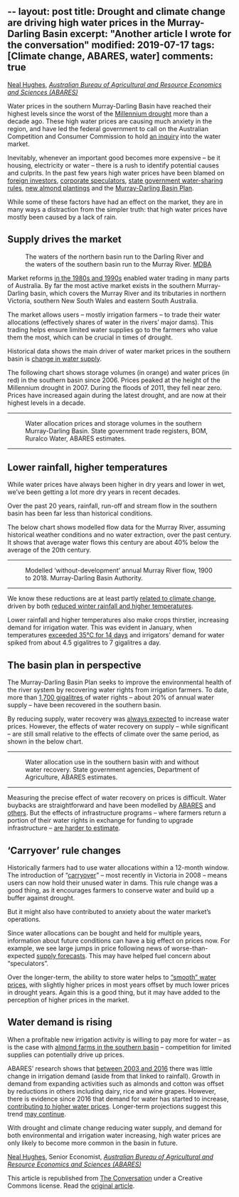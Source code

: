 --
layout: post
title: Drought and climate change are driving high water prices in the Murray-Darling Basin
excerpt: "Another article I wrote for the conversation"
modified: 2019-07-17
tags: [Climate change, ABARES, water]
comments: true
---

<span><a href="https://theconversation.com/profiles/neal-hughes-360453">Neal Hughes</a>, <em><a href="http://theconversation.com/institutions/australian-bureau-of-agricultural-and-resource-economics-and-sciences-abares-3697">Australian Bureau of Agricultural and Resource Economics and Sciences (ABARES)</a></em></span>

<p>Water prices in the southern Murray-Darling Basin have reached their highest levels since the worst of the <a href="http://www.bom.gov.au/climate/updates/articles/a010-southern-rainfall-decline.shtml#toc1">Millennium drought</a> more than a decade ago. These high water prices are causing much anxiety in the region, and have led the federal government to call on the Australian Competition and Consumer Commission to hold <a href="https://www.abc.net.au/news/rural/2019-05-30/new-water-minister-ready-for-accc-inquiry/11161730">an inquiry</a> into the water market. </p>

<p>Inevitably, whenever an important good becomes more expensive – be it housing, electricity or water – there is a rush to identify potential causes and culprits. In the past few years high water prices have been blamed on <a href="https://www.abc.net.au/news/rural/2019-03-25/foreign-owned-water-entitlement-register-reveals-key-countries/10923384">foreign investors</a>, <a href="https://www.theguardian.com/australia-news/2019/may/29/water-investment-companies-score-bumper-year-as-farmers-hit-by-drought">corporate speculators</a>, <a href="https://www.abc.net.au/news/rural/2019-03-09/irrigators-signal-electoral-challenge-in-safe-liberal-farrer/10852828">state government water-sharing rules</a>, <a href="https://www.afr.com/real-estate/commercial/development/murraydarling-water-scarcity-bites-almond-citrus-grape-growers-20190301-h1bw1n">new almond plantings</a> and the <a href="https://amp.abc.net.au/article/10931366">Murray-Darling Basin Plan</a>.</p>

<p>While some of these factors have had an effect on the market, they are in many ways a distraction from the simpler truth: that high water prices have mostly been caused by a lack of rain.</p>

<h2>Supply drives the market</h2>

<figure class="align-right zoomable">
            <a href="https://images.theconversation.com/files/283224/original/file-20190709-51312-1bmd1r9.jpg?ixlib=rb-1.1.0&amp;q=45&amp;auto=format&amp;w=1000&amp;fit=clip"><img alt="" src="https://images.theconversation.com/files/283224/original/file-20190709-51312-1bmd1r9.jpg?ixlib=rb-1.1.0&amp;q=45&amp;auto=format&amp;w=237&amp;fit=clip" srcset="https://images.theconversation.com/files/283224/original/file-20190709-51312-1bmd1r9.jpg?ixlib=rb-1.1.0&amp;q=45&amp;auto=format&amp;w=600&amp;h=839&amp;fit=crop&amp;dpr=1 600w, https://images.theconversation.com/files/283224/original/file-20190709-51312-1bmd1r9.jpg?ixlib=rb-1.1.0&amp;q=30&amp;auto=format&amp;w=600&amp;h=839&amp;fit=crop&amp;dpr=2 1200w, https://images.theconversation.com/files/283224/original/file-20190709-51312-1bmd1r9.jpg?ixlib=rb-1.1.0&amp;q=15&amp;auto=format&amp;w=600&amp;h=839&amp;fit=crop&amp;dpr=3 1800w, https://images.theconversation.com/files/283224/original/file-20190709-51312-1bmd1r9.jpg?ixlib=rb-1.1.0&amp;q=45&amp;auto=format&amp;w=754&amp;h=1054&amp;fit=crop&amp;dpr=1 754w, https://images.theconversation.com/files/283224/original/file-20190709-51312-1bmd1r9.jpg?ixlib=rb-1.1.0&amp;q=30&amp;auto=format&amp;w=754&amp;h=1054&amp;fit=crop&amp;dpr=2 1508w, https://images.theconversation.com/files/283224/original/file-20190709-51312-1bmd1r9.jpg?ixlib=rb-1.1.0&amp;q=15&amp;auto=format&amp;w=754&amp;h=1054&amp;fit=crop&amp;dpr=3 2262w" sizes="(min-width: 1466px) 754px, (max-width: 599px) 100vw, (min-width: 600px) 600px, 237px"></a>
            <figcaption>
              <span class="caption">The waters of the northern basin run to the Darling River and the waters of the southern basin run to the Murray River.</span>
              <span class="attribution"><a class="source" href="https://www.mdba.gov.au/discover-basin/landscape/geography">MDBA</a></span>
            </figcaption>
          </figure>

<p>Market reforms <a href="http://www.agriculture.gov.au/abares/publications/insights/snapshot-of-australian-water-markets#australian--water-markets-why-where-who-and-how">in the 1980s and 1990s</a> enabled water trading in many parts of Australia. By far the most active market exists in the southern Murray-Darling basin, which covers the Murray River and its tributaries in northern Victoria, southern New South Wales and eastern South Australia.  </p>

<p>The market allows users – mostly irrigation farmers – to trade their water allocations (effectively shares of water in the rivers’ major dams). This trading helps ensure limited water supplies go to the farmers who value them the most, which can be crucial in times of drought.</p>

<p>Historical data shows the main driver of water market prices in the southern basin is <a href="http://www.agriculture.gov.au/abares/Documents/SnapshotOfAustralianWaterMarkets_v1.0.0.pdf">change in water supply</a>. </p>

<p>The following chart shows storage volumes (in orange) and water  prices (in red) in the southern basin since 2006. Prices peaked at the height of the Millennium drought in 2007. During the floods of 2011, they fell near zero.  Prices have increased again during the latest drought, and are now at their highest levels in a decade. </p>

<hr>

<figure class="align-center ">
            <img alt="" src="https://images.theconversation.com/files/283617/original/file-20190711-44497-ddror9.png?ixlib=rb-1.1.0&amp;q=45&amp;auto=format&amp;w=754&amp;fit=clip" srcset="https://images.theconversation.com/files/283617/original/file-20190711-44497-ddror9.png?ixlib=rb-1.1.0&amp;q=45&amp;auto=format&amp;w=600&amp;h=269&amp;fit=crop&amp;dpr=1 600w, https://images.theconversation.com/files/283617/original/file-20190711-44497-ddror9.png?ixlib=rb-1.1.0&amp;q=30&amp;auto=format&amp;w=600&amp;h=269&amp;fit=crop&amp;dpr=2 1200w, https://images.theconversation.com/files/283617/original/file-20190711-44497-ddror9.png?ixlib=rb-1.1.0&amp;q=15&amp;auto=format&amp;w=600&amp;h=269&amp;fit=crop&amp;dpr=3 1800w, https://images.theconversation.com/files/283617/original/file-20190711-44497-ddror9.png?ixlib=rb-1.1.0&amp;q=45&amp;auto=format&amp;w=754&amp;h=338&amp;fit=crop&amp;dpr=1 754w, https://images.theconversation.com/files/283617/original/file-20190711-44497-ddror9.png?ixlib=rb-1.1.0&amp;q=30&amp;auto=format&amp;w=754&amp;h=338&amp;fit=crop&amp;dpr=2 1508w, https://images.theconversation.com/files/283617/original/file-20190711-44497-ddror9.png?ixlib=rb-1.1.0&amp;q=15&amp;auto=format&amp;w=754&amp;h=338&amp;fit=crop&amp;dpr=3 2262w" sizes="(min-width: 1466px) 754px, (max-width: 599px) 100vw, (min-width: 600px) 600px, 237px">
            <figcaption>
              <span class="caption">Water allocation prices and storage volumes in the southern Murray-Darling Basin.</span>
              <span class="attribution"><span class="source">State government trade registers, BOM, Ruralco Water, ABARES estimates.</span></span>
            </figcaption>
          </figure>

<hr>

<h2>Lower rainfall, higher temperatures</h2>

<p>While water prices have always been higher in dry years and lower in wet, we’ve been getting a lot more dry years in recent decades.  </p>

<p>Over the past 20 years, rainfall, run-off and stream flow in the southern basin has been far less than historical conditions.  </p>

<p>The below chart shows modelled flow data for the Murray River, assuming historical weather conditions and no water extraction, over the past century. It shows that average water flows this century are about 40% below the average of the 20th century.</p>

<hr>

<figure class="align-center ">
            <img alt="" src="https://images.theconversation.com/files/283618/original/file-20190711-44497-1uafl1g.png?ixlib=rb-1.1.0&amp;q=45&amp;auto=format&amp;w=754&amp;fit=clip" srcset="https://images.theconversation.com/files/283618/original/file-20190711-44497-1uafl1g.png?ixlib=rb-1.1.0&amp;q=45&amp;auto=format&amp;w=600&amp;h=269&amp;fit=crop&amp;dpr=1 600w, https://images.theconversation.com/files/283618/original/file-20190711-44497-1uafl1g.png?ixlib=rb-1.1.0&amp;q=30&amp;auto=format&amp;w=600&amp;h=269&amp;fit=crop&amp;dpr=2 1200w, https://images.theconversation.com/files/283618/original/file-20190711-44497-1uafl1g.png?ixlib=rb-1.1.0&amp;q=15&amp;auto=format&amp;w=600&amp;h=269&amp;fit=crop&amp;dpr=3 1800w, https://images.theconversation.com/files/283618/original/file-20190711-44497-1uafl1g.png?ixlib=rb-1.1.0&amp;q=45&amp;auto=format&amp;w=754&amp;h=338&amp;fit=crop&amp;dpr=1 754w, https://images.theconversation.com/files/283618/original/file-20190711-44497-1uafl1g.png?ixlib=rb-1.1.0&amp;q=30&amp;auto=format&amp;w=754&amp;h=338&amp;fit=crop&amp;dpr=2 1508w, https://images.theconversation.com/files/283618/original/file-20190711-44497-1uafl1g.png?ixlib=rb-1.1.0&amp;q=15&amp;auto=format&amp;w=754&amp;h=338&amp;fit=crop&amp;dpr=3 2262w" sizes="(min-width: 1466px) 754px, (max-width: 599px) 100vw, (min-width: 600px) 600px, 237px">
            <figcaption>
              <span class="caption">Modelled ‘without-development’ annual Murray River flow, 1900 to 2018.</span>
              <span class="attribution"><span class="source">Murray-Darling Basin Authority.</span></span>
            </figcaption>
          </figure>

<hr>

<p>We know these reductions are at least partly <a href="http://www.seaci.org/publications/documents/SEACI-2Reports/SEACI_Phase2_SynthesisReport.pdf">related to climate change</a>, driven by both <a href="http://www.mssanz.org.au/modsim09/G5/cowan.pdf">reduced winter rainfall and higher temperatures</a>.</p>

<p>Lower rainfall and higher temperatures also make crops thirstier, increasing demand for irrigation water. This was evident in January, when temperatures <a href="https://www.weeklytimesnow.com.au/news/national/irrigation-demand-lower-murray-river-nearly-parched/news-story/4e1368e376e270c57ac58e09f4bc5c3a">exceeded 35℃ for 14 days</a> and irrigators’ demand for water spiked from about 4.5 gigalitres to 7 gigalitres a day.</p>

<h2>The basin plan in perspective</h2>

<p>The Murray-Darling Basin Plan seeks to improve the environmental health of the river system by recovering water rights from irrigation farmers. To date, more than <a href="http://www.agriculture.gov.au/water/mdb/progress-recovery/progress-of-water-recovery">1,700 gigalitres </a> of water rights – about 20% of annual water supply – have been recovered in the southern basin. </p>

<p>By reducing supply, water recovery was <a href="http://data.daff.gov.au/data/warehouse/pe_abarebrs99014438/waterbuyback.pdf">always expected</a>  to increase water prices. However, the effects of water recovery on supply – while significant – are still small relative to the effects of climate over the same period, as shown in the below chart. </p>

<hr>

<figure class="align-center ">
            <img alt="" src="https://images.theconversation.com/files/283619/original/file-20190711-44432-12kxnau.png?ixlib=rb-1.1.0&amp;q=45&amp;auto=format&amp;w=754&amp;fit=clip" srcset="https://images.theconversation.com/files/283619/original/file-20190711-44432-12kxnau.png?ixlib=rb-1.1.0&amp;q=45&amp;auto=format&amp;w=600&amp;h=269&amp;fit=crop&amp;dpr=1 600w, https://images.theconversation.com/files/283619/original/file-20190711-44432-12kxnau.png?ixlib=rb-1.1.0&amp;q=30&amp;auto=format&amp;w=600&amp;h=269&amp;fit=crop&amp;dpr=2 1200w, https://images.theconversation.com/files/283619/original/file-20190711-44432-12kxnau.png?ixlib=rb-1.1.0&amp;q=15&amp;auto=format&amp;w=600&amp;h=269&amp;fit=crop&amp;dpr=3 1800w, https://images.theconversation.com/files/283619/original/file-20190711-44432-12kxnau.png?ixlib=rb-1.1.0&amp;q=45&amp;auto=format&amp;w=754&amp;h=338&amp;fit=crop&amp;dpr=1 754w, https://images.theconversation.com/files/283619/original/file-20190711-44432-12kxnau.png?ixlib=rb-1.1.0&amp;q=30&amp;auto=format&amp;w=754&amp;h=338&amp;fit=crop&amp;dpr=2 1508w, https://images.theconversation.com/files/283619/original/file-20190711-44432-12kxnau.png?ixlib=rb-1.1.0&amp;q=15&amp;auto=format&amp;w=754&amp;h=338&amp;fit=crop&amp;dpr=3 2262w" sizes="(min-width: 1466px) 754px, (max-width: 599px) 100vw, (min-width: 600px) 600px, 237px">
            <figcaption>
              <span class="caption">Water allocation use in the southern basin with and without water recovery.</span>
              <span class="attribution"><span class="source">State government agencies, Department of Agriculture, ABARES estimates.</span></span>
            </figcaption>
          </figure>

<hr>

<p>Measuring the precise effect of water recovery on prices is difficult. Water buybacks are straightforward and have been modelled by <a href="http://data.daff.gov.au/data/warehouse/9aaw/2016/smdwm_d9aawr20161202/smdbWaterAllocMarket_v1.1.0.pdf">ABARES</a> and <a href="http://www.agriculture.gov.au/water/markets/supply-side-drivers">others</a>. But the effects of infrastructure programs – where farmers return a portion of their water rights in exchange for funding to upgrade infrastructure – <a href="http://data.daff.gov.au/data/warehouse/9aaw/2016/smdwm_d9aawr20161202/smdbWaterAllocMarket_v1.1.0.pdf">are harder to estimate</a>.</p>

<h2>‘Carryover’ rule changes</h2>

<p>Historically farmers had to use water allocations within a 12-month window. The introduction of “<a href="http://data.daff.gov.au/data/warehouse/9aan/9aanw/2013/StrgRtsWtrAllocMDB/StrgRtsWtrAllocMDB20131212_v1.0.0.pdf">carryover</a>” – most recently in Victoria in 2008 – means users can now hold their unused water in dams. This rule change was a good thing, as it  encourages farmers to conserve water and build up a buffer against drought. </p>

<p>But it might also have contributed to anxiety about the water market’s operations.</p>

<p>Since water allocations can be bought and held for multiple years, information about future conditions can have a big effect on prices now. For example, we see large jumps in price following news of worse-than-expected <a href="https://www.weeklytimesnow.com.au/news/national/murray-darling-basin-water-prices-surge-to-550-a-megalitre/news-story/89b12d32d2136d11f48cbbf0f9c8ed0c">supply forecasts</a>. This may have helped fuel concern about “speculators”. </p>

<p>Over the longer-term, the ability to store water helps to <a href="http://www.agriculture.gov.au/abares/Documents/SnapshotOfAustralianWaterMarkets_v1.0.0.pdf">“smooth” water prices</a>, with slightly higher prices in most years offset by much lower prices in drought years. Again this is a good thing, but it may have added to the perception of higher prices in the market. </p>

<h2>Water demand is rising</h2>

<p>When a profitable new irrigation activity is willing to pay more for water – as is the case with <a href="https://www.theguardian.com/australia-news/2019/may/26/tough-nut-to-crack-the-almond-boom-and-its-drain-on-the-murray-darling">almond farms in the southern basin</a> – competition for limited supplies can potentially drive up prices. </p>

<p>ABARES’ research shows that <a href="http://www.agriculture.gov.au/abares/research-topics/water/future-scenarios-smdb">between 2003 and 2016</a> there was little change in irrigation demand (aside from that linked to rainfall). Growth in demand from expanding activities such as almonds and cotton was offset by reductions in others including dairy, rice and wine grapes. However, there is evidence since 2016 that demand for water has started to increase, <a href="http://www.agriculture.gov.au/abares/research-topics/water/water-market-outlook">contributing to higher water prices</a>. Longer-term projections suggest this trend <a href="https://waterregister.vic.gov.au/images/documents/Water_availability_fact_sheet.pdf">may continue</a>.</p>

<p>With drought and climate change reducing water supply, and demand for both environmental and irrigation water increasing, high water prices are only likely to become more common in the basin in future.<!-- Below is The Conversation's page counter tag. Please DO NOT REMOVE. --><img src="https://counter.theconversation.com/content/119993/count.gif?distributor=republish-lightbox-basic" alt="The Conversation" width="1" height="1" style="border: none !important; box-shadow: none !important; margin: 0 !important; max-height: 1px !important; max-width: 1px !important; min-height: 1px !important; min-width: 1px !important; opacity: 0 !important; outline: none !important; padding: 0 !important; text-shadow: none !important" /><!-- End of code. If you don't see any code above, please get new code from the Advanced tab after you click the republish button. The page counter does not collect any personal data. More info: http://theconversation.com/republishing-guidelines --></p>

<p><span><a href="https://theconversation.com/profiles/neal-hughes-360453">Neal Hughes</a>, Senior Economist, <em><a href="http://theconversation.com/institutions/australian-bureau-of-agricultural-and-resource-economics-and-sciences-abares-3697">Australian Bureau of Agricultural and Resource Economics and Sciences (ABARES)</a></em></span></p>

<p>This article is republished from <a href="http://theconversation.com">The Conversation</a> under a Creative Commons license. Read the <a href="https://theconversation.com/drought-and-climate-change-are-driving-high-water-prices-in-the-murray-darling-basin-119993">original article</a>.</p>
